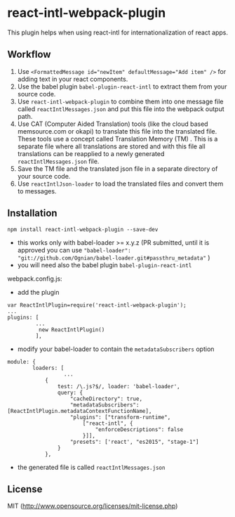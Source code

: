 # react-intl-webpack-plugin

This plugin helps when using react-intl for internationalization of react apps.

## Workflow

1. Use `<FormattedMessage id="newItem" defaultMessage="Add item" />` for adding text in your react components.
2. Use the babel plugin `babel-plugin-react-intl` to extract them from your source code.
3. Use `react-intl-webpack-plugin` to combine them into one message file called `reactIntlMessages.json` and put this file into the webpack output path.
4. Use CAT (Computer Aided Translation) tools (like the cloud based memsource.com or okapi) to translate this file into the translated file. These tools use a concept called Translation Memory (TM) . This is a separate file where all translations are stored and with this file all translations can be reapplied to a newly generated `reactIntlMessages.json` file.
5. Save the TM file and the translated json file in a separate directory of your source code.
6. Use `reactIntlJson-loader` to load the translated files and convert them to messages.

## Installation

`npm install react-intl-webpack-plugin --save-dev`

- this works only with babel-loader >= x.y.z (PR submitted, until it is approved you can use `"babel-loader": "git://github.com/Ognian/babel-loader.git#passthru_metadata"` )
- you will need also the babel plugin `babel-plugin-react-intl`

webpack.config.js:
- add the plugin
```
var ReactIntlPlugin=require('react-intl-webpack-plugin');
...
plugins: [
         ...
          new ReactIntlPlugin()
         ],
```
- modify your babel-loader to contain the `metadataSubscribers` option
```
module: {
        loaders: [
                  ...
            {
                test: /\.js?$/, loader: 'babel-loader',
                query: {
                    "cacheDirectory": true,
                    "metadataSubscribers":[ReactIntlPlugin.metadataContextFunctionName],
                    "plugins": ["transform-runtime",
                        ["react-intl", {
                            "enforceDescriptions": false
                        }]],
                    "presets": ['react', "es2015", "stage-1"]
                }
            },
```

- the generated file is called `reactIntlMessages.json`

## License

MIT (http://www.opensource.org/licenses/mit-license.php)